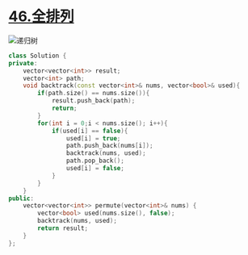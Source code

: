 # [46.全排列](https://leetcode-cn.com/problems/permutations/)

![递归树](https://pic.leetcode-cn.com/1607507044-sRHGmt-file_1607507044176)

```cpp
class Solution {
private:
    vector<vector<int>> result;
    vector<int> path;
    void backtrack(const vector<int>& nums, vector<bool>& used){
        if(path.size() == nums.size()){
            result.push_back(path);
            return;
        }
        for(int i = 0;i < nums.size(); i++){
            if(used[i] == false){
                used[i] = true;
                path.push_back(nums[i]);
                backtrack(nums, used);
                path.pop_back();
                used[i] = false;
            }
        }
    }
public:
    vector<vector<int>> permute(vector<int>& nums) {
        vector<bool> used(nums.size(), false);
        backtrack(nums, used);
        return result;
    }
};
```
